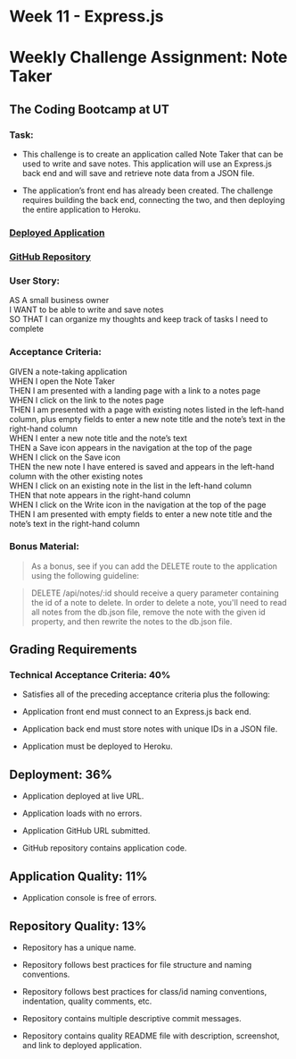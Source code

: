 # Week 11 - Express.js
# Weekly Challenge Assignment: Note Taker
## The Coding Bootcamp at UT

### Task:
* This challenge is to create an application called Note Taker that can be used to write and save notes. This application will use an Express.js back end and will save and retrieve note data from a JSON file.

* The application’s front end has already been created. The challenge requires building the back end, connecting the two, and then deploying the entire application to Heroku.

### [Deployed Application](https://sarah-safarzadeh.github.io/miniature-eureka/)
### [GitHub Repository](https://github.com/Sarah-Safarzadeh/miniature-eureka/settings)

### User Story:
AS A small business owner\
I WANT to be able to write and save notes\
SO THAT I can organize my thoughts and keep track of tasks I need to complete

### Acceptance Criteria:
GIVEN a note-taking application\
WHEN I open the Note Taker\
THEN I am presented with a landing page with a link to a notes page\
WHEN I click on the link to the notes page\
THEN I am presented with a page with existing notes listed in the left-hand column, plus empty fields to enter a new note title and the note’s text in the right-hand column\
WHEN I enter a new note title and the note’s text\
THEN a Save icon appears in the navigation at the top of the page\
WHEN I click on the Save icon\
THEN the new note I have entered is saved and appears in the left-hand column with the other existing notes\
WHEN I click on an existing note in the list in the left-hand column\
THEN that note appears in the right-hand column\
WHEN I click on the Write icon in the navigation at the top of the page\
THEN I am presented with empty fields to enter a new note title and the note’s text in the right-hand column

### Bonus Material:
>As a bonus, see if you can add the DELETE route to the application using the following guideline:

>DELETE /api/notes/:id should receive a query parameter containing the id of a note to delete. In order to delete a note, you'll need to read all notes from the db.json file, remove the note with the given id property, and then rewrite the notes to the db.json file.

## Grading Requirements

### Technical Acceptance Criteria: 40%
* Satisfies all of the preceding acceptance criteria plus the following:

* Application front end must connect to an Express.js back end.

* Application back end must store notes with unique IDs in a JSON file.

* Application must be deployed to Heroku.

## Deployment: 36%
* Application deployed at live URL.

* Application loads with no errors.

* Application GitHub URL submitted.

* GitHub repository contains application code.

## Application Quality: 11%
* Application console is free of errors.

## Repository Quality: 13%
* Repository has a unique name.

* Repository follows best practices for file structure and naming conventions.

* Repository follows best practices for class/id naming conventions, indentation, quality comments, etc.

* Repository contains multiple descriptive commit messages.

* Repository contains quality README file with description, screenshot, and link to deployed application.

